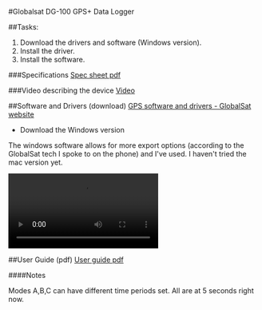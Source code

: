 #Globalsat DG-100 GPS+ Data Logger

##Tasks:
<!--0. ~~Test~~ -->
1. Download the drivers and software (Windows version).
2. Install the driver.
3. Install the software.

###Specifications
[Spec sheet pdf](https://github.com/nygeog/globalsat/blob/master/docs/dg100_spec.pdf?raw=true)

###Video describing the device
[Video](https://www.youtube.com/watch?v=-ZuWIWfxt4U) 

##Software and Drivers (download)
[GPS software and drivers - GlobalSat website](http://www.usglobalsat.com/s-85-dg-100-support.aspx) 

* Download the Windows version

The windows software allows for more export options (according to the GlobalSat tech I spoke to on the phone) and I've used. I haven't tried the mac version yet. 

![MyImage](https://www.dropbox.com/s/4ykkv01aqtx75s6/globalsat_data_logger_pc_utility_load_data_erase.mov)


##User Guide (pdf)
[User guide pdf](https://github.com/nygeog/globalsat/blob/master/docs/dg100_userguide.pdf?raw=true)



####Notes

Modes A,B,C can have different time periods set. All are at 5 seconds right now.

